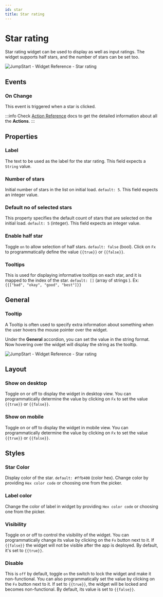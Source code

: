 ```yaml
---
id: star
title: Star rating
---
```

# Star rating

Star rating widget can be used to display as well as input ratings. The widget supports half stars, and the number of stars can be set too.

<div style={{textAlign: 'center'}}>

<img className="screenshot-full" src="/img/widgets/star/star-rating.png" alt="JumpStart - Widget Reference - Star rating" />

</div>

## Events

### On Change

This event is triggered when a star is clicked.

:::info
Check [Action Reference](/docs/category/actions-reference) docs to get the detailed information about all the **Actions**.
:::

## Properties

### Label

The text to be used as the label for the star rating. This field expects a `String` value.

### Number of stars

Initial number of stars in the list on initial load. `default: 5`. This field expects an integer value.

### Default no of selected stars

This property specifies the default count of stars that are selected on the initial load. `default: 5` (integer). This field expects an integer value.

### Enable half star

Toggle `on` to allow selection of half stars. `default: false` (bool). Click on `Fx` to programmatically define the value `{{true}}` or `{{false}}`.

### Tooltips

This is used for displaying informative tooltips on each star, and it is mapped to the index of the star. `default: []` (array of strings ). Ex: `{{["bad", "okay", "good", "best"]}}`

## General
### Tooltip

A Tooltip is often used to specify extra information about something when the user hovers the mouse pointer over the widget.

Under the <b>General</b> accordion, you can set the value in the string format. Now hovering over the widget will display the string as the tooltip.

<div style={{textAlign: 'center'}}>

<img className="screenshot-full" src="/img/tooltip.png" alt="JumpStart - Widget Reference - Star rating" />

</div>

## Layout

### Show on desktop

Toggle on or off to display the widget in desktop view. You can programmatically determine the value by clicking on `Fx` to set the value `{{true}}` or `{{false}}`.
### Show on mobile

Toggle on or off to display the widget in mobile view. You can programmatically determine the value by clicking on `Fx` to set the value `{{true}}` or `{{false}}`.

## Styles

### Star Color

Display color of the star. `default: #ffb400` (color hex). Change color by providing `Hex color code` or choosing one from the picker.

### Label color

Change the color of label in widget by providing `Hex color code` or choosing one from the picker.

### Visibility

Toggle on or off to control the visibility of the widget. You can programmatically change its value by clicking on the `Fx` button next to it. If `{{false}}` the widget will not be visible after the app is deployed. By default, it's set to `{{true}}`.

### Disable

This is `off` by default, toggle `on` the switch to lock the widget and make it non-functional. You can also programmatically set the value by clicking on the `Fx` button next to it. If set to `{{true}}`, the widget will be locked and becomes non-functional. By default, its value is set to `{{false}}`.
